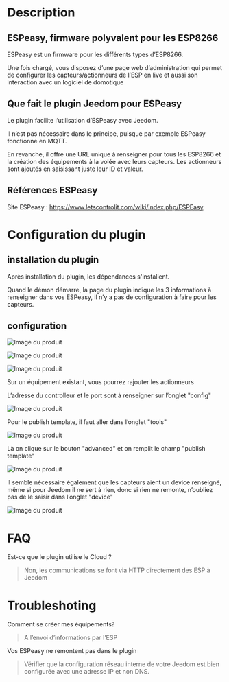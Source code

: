 # Description


## ESPeasy, firmware polyvalent pour les ESP8266

ESPeasy est un firmware pour les différents types d’ESP8266.

Une fois chargé, vous disposez d’une page web d’administration qui
permet de configurer les capteurs/actionneurs de l’ESP en live et aussi
son interaction avec un logiciel de domotique

## Que fait le plugin Jeedom pour ESPeasy

Le plugin facilite l’utilisation d’ESPeasy avec Jeedom.

Il n’est pas nécessaire dans le principe, puisque par exemple ESPeasy
fonctionne en MQTT.

En revanche, il offre une URL unique à renseigner pour tous les ESP8266
et la création des équipements à la volée avec leurs capteurs. Les
actionneurs sont ajoutés en saisissant juste leur ID et valeur.

## Références ESPeasy

Site ESPeasy : https://www.letscontrolit.com/wiki/index.php/ESPEasy

# Configuration du plugin

## installation du plugin 

Après installation du plugin, les dépendances s'installent.

Quand le démon démarre, la page du plugin indique les 3 informations à renseigner dans vos ESPeasy, il n’y a pas de configuration à faire pour les capteurs.

## configuration 

![Image du produit](images/espeasy_conf-0.png)

![Image du produit](images/espeasy_conf-1.png)

![Image du produit](images/espeasy_conf-2.png)

Sur un équipement existant, vous pourrez rajouter les actionneurs

L’adresse du controlleur et le port sont à renseigner sur l’onglet
"config"

![Image du produit](images/espeasy_conf1.png)

Pour le publish template, il faut aller dans l’onglet "tools"

![Image du produit](images/espeasy_conf2.png)

Là on clique sur le bouton "advanced" et on remplit le champ "publish
template"

![Image du produit](images/espeasy_conf3.png)

Il semble nécessaire également que les capteurs aient un device
renseigné, même si pour Jeedom il ne sert à rien, donc si rien ne
remonte, n’oubliez pas de le saisir dans l’onglet "device"

![Image du produit](images/espeasy_conf4.png)

# FAQ

Est-ce que le plugin utilise le Cloud ?

> Non, les communications se font via HTTP directement des ESP à Jeedom


# Troubleshoting

Comment se créer mes équipements?

> A l’envoi d’informations par l’ESP

Vos ESPeasy ne remontent pas dans le plugin

> Vérifier que la configuration réseau interne de votre Jeedom est bien configurée avec une adresse IP et non DNS.
